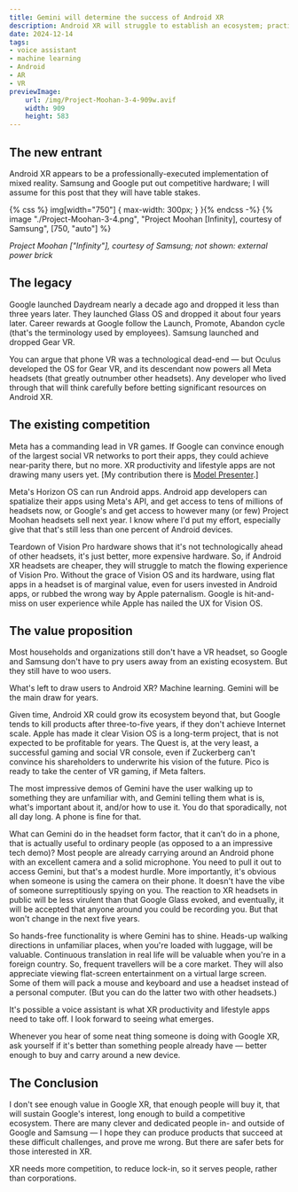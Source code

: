 ```yaml
---
title: Gemini will determine the success of Android XR
description: Android XR will struggle to establish an ecosystem; practical real-world uses for Gemini in the headset form-factor will be key.
date: 2024-12-14
tags:
- voice assistant
- machine learning
- Android
- AR
- VR
previewImage:
	url: /img/Project-Moohan-3-4-909w.avif
	width: 909
	height: 583
---
```



## The new entrant

Android XR appears to be a professionally-executed implementation of mixed reality.
Samsung and Google put out competitive hardware;
I will assume for this post that they will have table stakes.

<div class="center-horizontal">
{% css %} img[width="750"] { max-width: 300px; } }{% endcss -%}
{% image "./Project-Moohan-3-4.png", "Project Moohan [Infinity], courtesy of Samsung", [750, "auto"] %}
</div>

*Project Moohan ["Infinity"], courtesy of Samsung; not shown: external power brick*

## The legacy

Google launched Daydream nearly a decade ago and dropped it less than three years later.
They launched Glass OS and dropped it about four years later.
Career rewards at Google follow the Launch, Promote, Abandon cycle (that's the terminology used by employees).
Samsung launched and dropped Gear VR.

You can argue that phone VR was a technological dead-end — but Oculus developed the OS for Gear VR, and its descendant now powers all Meta headsets (that greatly outnumber other headsets).
Any developer who lived through that will think carefully before betting significant resources on Android XR.

## The existing competition

Meta has a commanding lead in VR games.
If Google can convince enough of the largest social VR networks to port their apps, they could achieve near-parity there, but no more.
XR productivity and lifestyle apps are not drawing many users yet.
\[My contribution there is [Model Presenter](https://hominidsoftware.com/model-presenter/).\]

Meta's Horizon OS can run Android apps.
Android app developers can spatialize their apps using Meta's API, and get access to tens of millions of headsets now, or Google's and get access to however many (or few) Project Moohan headsets sell next year.
I know where I'd put my effort, especially give that that's still less than one percent of Android devices.

Teardown of Vision Pro hardware shows that it's not technologically ahead of other headsets, it's just better, more expensive hardware.
So, if Android XR headsets are cheaper, they will struggle to match the flowing experience of Vision Pro.
Without the grace of Vision OS and its hardware, using flat apps in a headset is of marginal value, even for users invested in Android apps, or rubbed the wrong way by Apple paternalism.
Google is hit-and-miss on user experience while Apple has nailed the UX for Vision OS.

## The value proposition

Most households and organizations still don't have a VR headset, so Google and Samsung don't have to pry users away from an existing ecosystem.
But they still have to woo users.

What's left to draw users to Android XR? Machine learning.
Gemini will be the main draw for years.

Given time, Android XR could grow its ecosystem beyond that, but Google tends to kill products
after three-to-five years, if they don't achieve Internet scale.
Apple has made it clear Vision OS is a long-term project, that is not expected to be profitable for years.
The Quest is, at the very least, a successful gaming and social VR console, even if Zuckerberg can't convince his shareholders to underwrite his vision of the future.
Pico is ready to take the center of VR gaming, if Meta falters.

The most impressive demos of Gemini have the user walking up to something they are unfamiliar with, and Gemini telling them what is is, what's important about it, and/or how to use it.
You do that sporadically, not all day long.  A phone is fine for that.

What can Gemini do in the headset form factor, that it can’t do in a phone, that is actually useful to ordinary people (as opposed to a an impressive tech demo)?
Most people are already carrying around an Android phone with an excellent camera and a solid microphone.
You need to pull it out to access Gemini, but that's a modest hurdle.
More importantly, it's obvious when someone is using the camera on their phone.
It doesn't have the vibe of someone surreptitiously spying on you.
The reaction to XR headsets in public will be less virulent than that Google Glass evoked,
and eventually, it will be accepted that anyone around you could be recording you.
But that won't change in the next five years.

So hands-free functionality is where Gemini has to shine.
Heads-up walking directions in unfamiliar places, when you're loaded with luggage, will be valuable.
Continuous translation in real life will be valuable when you're in a foreign country.
So, frequent travellers will be a core market.
They will also appreciate viewing flat-screen entertainment on a virtual large screen.
Some of them will pack a mouse and keyboard and use a headset instead of a personal computer.
(But you can do the latter two with other headsets.)

It's possible a voice assistant is what XR productivity and lifestyle apps need to take off.
I look forward to seeing what emerges.

Whenever you hear of some neat thing someone is doing with Google XR, ask yourself if it's better than something people already have — better enough to buy and carry around a new device.

## The Conclusion

I don't see enough value in Google XR, that enough people will buy it, that will sustain Google's interest, long enough to build a competitive ecosystem.
There are many clever and dedicated people in- and outside of Google and Samsung —
I hope they can produce products that succeed at these difficult challenges, and prove me wrong.
But there are safer bets for those interested in XR.

XR needs more competition, to reduce lock-in, so it serves people, rather than corporations.

